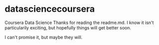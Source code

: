 # datasciencecoursera
Coursera Data Science
Thanks for reading the readme.md.  I know it isn't particularily exciting, but hopefully things will get better soon.

I can't promise it, but maybe they will.  
